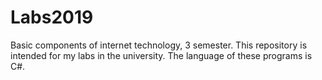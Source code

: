 # Labs2019
Basic components of internet technology, 3 semester.
This repository is intended for my labs in the university.
The language of these programs is C#.
